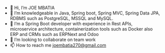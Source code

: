 - 👋 Hi, I’m JOE MBATIA
- 👀 I’m knowledgeable in Java, Spring boot, Spring MVC, Spring Data JPA, RDBMS such as PostgreSQL, MSSQL and MySQL. 
- 🌱 I’m a Spring Boot developer with experience in Rest APIs, microservice architecture, containerization tools such as Docker also ERP and CRMs such as ERPNext and Odoo
- 💞️ I’m looking to collaborate on team work 
- 📫 How to reach me joembatia270@gmail.com

<!---
JOEMBATIA/JOEMBATIA is a ✨ special ✨ repository because its `README.md` (this file) appears on your GitHub profile.
You can click the Preview link to take a look at your changes.
--->
